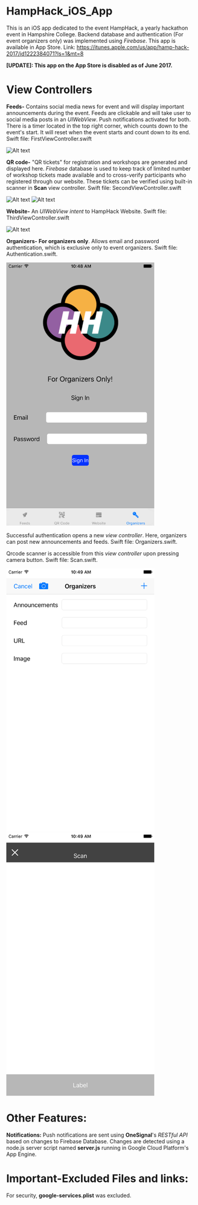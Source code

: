 # HampHack_iOS_App
This is an iOS app dedicated to the event HampHack, a yearly hackathon event in Hampshire College. Backend database and authentication (For event organizers only) was implemented using *Firebase*. This app is available in App Store. Link: https://itunes.apple.com/us/app/hamp-hack-2017/id1222384071?ls=1&mt=8

**[UPDATE]: This app on the App Store is disabled as of June 2017.**

# View Controllers
**Feeds-**
Contains social media news for event and will display important announcements during the event. Feeds are clickable and will take user to social media posts in an *UIWebView*. Push notifications activated for both. There is a timer located in the top right corner, which counts down to the event's start. It will reset when the event starts and count down to its end. Swift file: FirstViewController.swift

![Alt text](http://a5.mzstatic.com/us/r30/Purple122/v4/77/1a/a5/771aa5e1-edbd-ee83-b916-d63eefbc4b22/screen696x696.jpeg "Optional title")

**QR code-**
"QR tickets" for registration and workshops are generated and displayed here. *Firebase* database is used to keep track of limited number of workshop tickets made available and to cross-verify participants who registered through our website. These tickets can be verified using built-in scanner in **Scan** view controller. Swift file: SecondViewController.swift

![Alt text](http://a4.mzstatic.com/us/r30/Purple111/v4/39/bc/24/39bc2437-d452-e73f-322a-aa8516019d0e/screen696x696.jpeg "Optional title")
![Alt text](http://a1.mzstatic.com/us/r30/Purple111/v4/a6/b7/48/a6b748db-816b-77d3-2727-44b1f5912e37/screen696x696.jpeg "Optional title")

**Website-**
An *UIWebView intent* to HampHack Website. Swift file: ThirdViewController.swift

![Alt text](http://a3.mzstatic.com/us/r30/Purple122/v4/eb/e6/dd/ebe6dde8-c3d8-7a99-8e37-cfc8a529a32f/screen696x696.jpeg "Optional title")

**Organizers-**
 **For organizers only**. Allows email and password authentication, which is exclusive only to event organizers. Swift file: Authentication.swift.
 
 <img src="https://raw.githubusercontent.com/Tapojit/HampHack_iOS_App/master/sign%20in_ios.png" alt="alt text" width="392" height="696">

Successful authentication opens a new *view controller*. Here, organizers can post new announcements and feeds. Swift file: Organizers.swift.

Qrcode scanner is accessible from this *view controller* upon pressing camera button. Swift file: Scan.swift.

<img src="https://raw.githubusercontent.com/Tapojit/HampHack_iOS_App/master/organize_iOS.png" alt="alt text" width="392" height="696">
<img src="https://raw.githubusercontent.com/Tapojit/HampHack_iOS_App/master/scan_ios.png" alt="alt text" width="392" height="696">

# Other Features:
**Notifications:**
Push notifications are sent using **OneSignal**'s *RESTful API* based on changes to Firebase Database. Changes are detected using a node.js server script named **server.js** running in Google Cloud Platform's App Engine. 


# Important-Excluded Files and links:
For security, **google-services.plist** was excluded.
